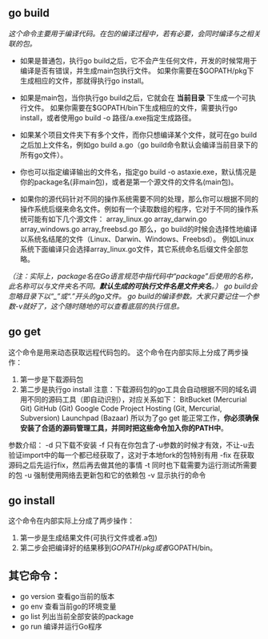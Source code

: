 ## go build
*这个命令主要用于编译代码。在包的编译过程中，若有必要，会同时编译与之相关联的包。*

- 如果是普通包，执行go build之后，它不会产生任何文件，开发的时候常用于编译是否有错误，并生成main包执行文件。
如果你需要在$GOPATH/pkg下生成相应的文件，那就得执行go install。

- 如果是main包，当你执行go build之后，它就会在 __当前目录__ 下生成一个可执行文件。
如果你需要在$GOPATH/bin下生成相应的文件，需要执行go install，或者使用go build -o 路径/a.exe指定生成路径。

- 如果某个项目文件夹下有多个文件，而你只想编译某个文件，就可在go build之后加上文件名，例如go build a.go（go build命令默认会编译当前目录下的所有go文件）。

- 你也可以指定编译输出的文件名，指定go build -o astaxie.exe，默认情况是你的package名(非main包)，或者是第一个源文件的文件名(main包)。

- 如果你的源代码针对不同的操作系统需要不同的处理，那么你可以根据不同的操作系统后缀来命名文件。例如有一个读取数组的程序，它对于不同的操作系统可能有如下几个源文件：
array_linux.go array_darwin.go array_windows.go array_freebsd.go
那么，go build的时候会选择性地编译以系统名结尾的文件（Linux、Darwin、Windows、Freebsd）。
例如Linux系统下面编译只会选择array_linux.go文件，其它系统命名后缀文件全部忽略。

*（注：实际上，package名在Go语言规范中指代码中“package”后使用的名称，此名称可以与文件夹名不同。__默认生成的可执行文件名是文件夹名__。）*
*go build会忽略目录下以“_”或“.”开头的go文件。*
*go build的编译参数。大家只要记住一个参数-v就好了，这个随时随地的可以查看底层的执行信息。*

## go get
这个命令是用来动态获取远程代码包的。
这个命令在内部实际上分成了两步操作：
1. 第一步是下载源码包
2. 第二步是执行go install
注意：下载源码包的go工具会自动根据不同的域名调用不同的源码工具（即自动识别），对应关系如下：
BitBucket (Mercurial Git)
GitHub (Git)
Google Code Project Hosting (Git, Mercurial, Subversion)
Launchpad (Bazaar)
所以为了go get 能正常工作，__你必须确保安装了合适的源码管理工具，并同时把这些命令加入你的PATH中__。

参数介绍：
-d 只下载不安装
-f 只有在你包含了-u参数的时候才有效，不让-u去验证import中的每一个都已经获取了，这对于本地fork的包特别有用
-fix 在获取源码之后先运行fix，然后再去做其他的事情
-t 同时也下载需要为运行测试所需要的包
-u 强制使用网络去更新包和它的依赖包
-v 显示执行的命令


## go install
这个命令在内部实际上分成了两步操作：
1. 第一步是生成结果文件(可执行文件或者.a包)
2. 第二步会把编译好的结果移到$GOPATH/pkg或者$GOPATH/bin。


## 其它命令：
- go version 查看go当前的版本
- go env 查看当前go的环境变量
- go list 列出当前全部安装的package
- go run 编译并运行Go程序




